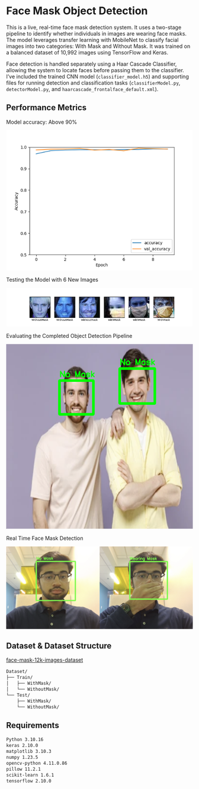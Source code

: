 # Face Mask Object Detection
This is a live, real-time face mask detection system. It uses a two-stage pipeline to identify whether individuals in images are wearing face masks. The model leverages transfer learning with MobileNet to classify facial images into two categories: With Mask and Without Mask. It was trained on a balanced dataset of 10,992 images using TensorFlow and Keras.

Face detection is handled separately using a Haar Cascade Classifier, allowing the system to locate faces before passing them to the classifier. I’ve included the trained CNN model (`classifier_model.h5`) and supporting files for running detection and classification tasks (`classifierModel.py`, `detectorModel.py`, and `haarcascade_frontalface_default.xml`).

## Performance Metrics
Model accuracy: Above 90%

![alt text](Support/Figure_1.png)

Testing the Model with 6 New Images

![alt text](Support/Figure_2.png)

Evaluating the Completed Object Detection Pipeline

![alt text](Support/Figure_3.png)

Real Time Face Mask Detection

![alt text](Support/Figure_4.png)

## Dataset & Dataset Structure
[face-mask-12k-images-dataset](https://www.kaggle.com/datasets/ashishjangra27/face-mask-12k-images-dataset/code?datasetId=675484&sortBy=voteCount)

```
Dataset/
├── Train/
│   ├── WithMask/
│   └── WithoutMask/
└── Test/
    ├── WithMask/
    └── WithoutMask/
```

## Requirements
```
Python 3.10.16 
keras 2.10.0
matplotlib 3.10.3
numpy 1.23.5
opencv-python 4.11.0.86
pillow 11.2.1
scikit-learn 1.6.1
tensorflow 2.10.0
```
